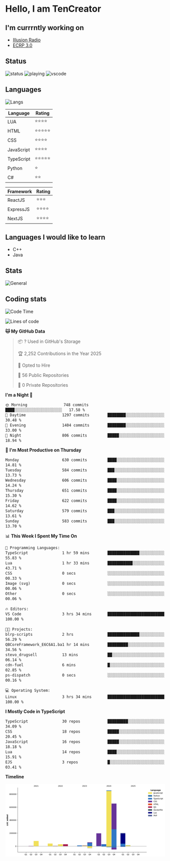 # Hello, I am TenCreator

## I'm currrntly working on
- [Illusion Radio](https://illusionradio.co.uk/)
- [ECRP 3.0](http://github.com/Emerald-Coast-Roleplay/)

## Status
![status](https://api.statusbadges.me/badge/status/518334475038359555?simple=true&style=for-the-badge)
![playing](https://api.statusbadges.me/badge/playing/518334475038359555?style=for-the-badge)
![vscode](https://api.statusbadges.me/badge/vscode/518334475038359555?style=for-the-badge)

## Languages
![Langs](https://github-readme-stats.vercel.app/api/top-langs/?username=tencreator&layout=compact&theme=radical)


|Language|Rating|
|--------|------|
|LUA|⭐️⭐️⭐️⭐️|
|HTML|⭐️⭐️⭐️⭐️⭐️|
|CSS|⭐️⭐️⭐️⭐️|
|JavaScript|⭐️⭐️⭐️⭐️|
|TypeScript|⭐️⭐️⭐️⭐️⭐️|
|Python|⭐️|
|C#|⭐️⭐️ |

|Framework|Rating|
|--------|------|
|ReactJS|⭐️⭐️⭐|
|ExpressJS|⭐️⭐️⭐️⭐️|
|NextJS|⭐️⭐️⭐⭐️|

## Languages I would like to learn
- C++
- Java

## Stats
![General](https://github-readme-stats.vercel.app/api?username=tencreator&show_icons=true&theme=radical)

## Coding stats

<!--START_SECTION:waka-->
![Code Time](http://img.shields.io/badge/Code%20Time-538%20hrs%209%20mins-blue)

![Lines of code](https://img.shields.io/badge/From%20Hello%20World%20I%27ve%20Written-2.2%20million%20lines%20of%20code-blue)

**🐱 My GitHub Data** 

> 📦 ? Used in GitHub's Storage 
 > 
> 🏆 2,252 Contributions in the Year 2025
 > 
> 💼 Opted to Hire
 > 
> 📜 56 Public Repositories 
 > 
> 🔑 0 Private Repositories 
 > 
**I'm a Night 🦉** 

```text
🌞 Morning                748 commits         ████░░░░░░░░░░░░░░░░░░░░░   17.58 % 
🌆 Daytime                1297 commits        ████████░░░░░░░░░░░░░░░░░   30.48 % 
🌃 Evening                1404 commits        ████████░░░░░░░░░░░░░░░░░   33.00 % 
🌙 Night                  806 commits         █████░░░░░░░░░░░░░░░░░░░░   18.94 % 
```
📅 **I'm Most Productive on Thursday** 

```text
Monday                   630 commits         ████░░░░░░░░░░░░░░░░░░░░░   14.81 % 
Tuesday                  584 commits         ███░░░░░░░░░░░░░░░░░░░░░░   13.73 % 
Wednesday                606 commits         ████░░░░░░░░░░░░░░░░░░░░░   14.24 % 
Thursday                 651 commits         ████░░░░░░░░░░░░░░░░░░░░░   15.30 % 
Friday                   622 commits         ████░░░░░░░░░░░░░░░░░░░░░   14.62 % 
Saturday                 579 commits         ███░░░░░░░░░░░░░░░░░░░░░░   13.61 % 
Sunday                   583 commits         ███░░░░░░░░░░░░░░░░░░░░░░   13.70 % 
```


📊 **This Week I Spent My Time On** 

```text
💬 Programming Languages: 
TypeScript               1 hr 59 mins        ██████████████░░░░░░░░░░░   55.83 % 
Lua                      1 hr 33 mins        ███████████░░░░░░░░░░░░░░   43.71 % 
CSS                      0 secs              ░░░░░░░░░░░░░░░░░░░░░░░░░   00.33 % 
Image (svg)              0 secs              ░░░░░░░░░░░░░░░░░░░░░░░░░   00.06 % 
Other                    0 secs              ░░░░░░░░░░░░░░░░░░░░░░░░░   00.06 % 

🔥 Editors: 
VS Code                  3 hrs 34 mins       █████████████████████████   100.00 % 

🐱‍💻 Projects: 
blrp-scripts             2 hrs               ██████████████░░░░░░░░░░░   56.29 % 
QBCoreFramework_E6C6A1.ba1 hr 14 mins        █████████░░░░░░░░░░░░░░░░   34.56 % 
stevo_drugsell           13 mins             ██░░░░░░░░░░░░░░░░░░░░░░░   06.14 % 
cdn-fuel                 6 mins              █░░░░░░░░░░░░░░░░░░░░░░░░   02.85 % 
ps-dispatch              0 secs              ░░░░░░░░░░░░░░░░░░░░░░░░░   00.16 % 

💻 Operating System: 
Linux                    3 hrs 34 mins       █████████████████████████   100.00 % 
```

**I Mostly Code in TypeScript** 

```text
TypeScript               30 repos            █████████░░░░░░░░░░░░░░░░   34.09 % 
CSS                      18 repos            █████░░░░░░░░░░░░░░░░░░░░   20.45 % 
JavaScript               16 repos            █████░░░░░░░░░░░░░░░░░░░░   18.18 % 
Lua                      14 repos            ████░░░░░░░░░░░░░░░░░░░░░   15.91 % 
EJS                      3 repos             █░░░░░░░░░░░░░░░░░░░░░░░░   03.41 % 
```



**Timeline**

![Lines of Code chart](https://raw.githubusercontent.com/tencreator/tencreator/main/assets/bar_graph.png)


<!--END_SECTION:waka-->
